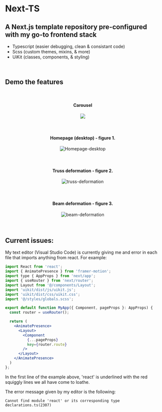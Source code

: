 # Next-TS 

## A Next.js template repository pre-configured with my go-to frontend stack

- Typescript (easier debugging, clean & consistant code)
- Scss  (custom themes, mixins, & more)
- UiKit (classes, components, & styling)

</br>

## Demo the features

</br>

<div align="center">
  <h4><b>Carousel</b></h4>
  <img src="https://user-images.githubusercontent.com/64326462/159073335-3a099f42-7da1-41d8-9c96-012bd2b75b77.gif" />
</div>

</br>
</br>

<div align="center">
  <h4><b>Homepage (desktop) - figure 1.</b></h4>
  <img src="https://user-images.githubusercontent.com/64326462/135329043-33ea31dd-f4df-4155-8106-c120634e2424.png" alt="Homepage-desktop"  align="center" />
</div>

</br>
</br>

<div align="center">
  <h4><b>Truss deformation - figure 2.</b></h4>
  <img src="https://user-images.githubusercontent.com/64326462/135328659-637d24cb-0b2f-4a6d-97f3-97a31ee4c9b1.png" alt="truss-deformation"  align="center" />
</div>

</br>
</br>

<div align="center">
  <h4><b>Beam deformation - figure 3.</b></h4>
  <img src="https://user-images.githubusercontent.com/64326462/135328653-a190919c-c149-4775-8b3b-1c664bb4c018.png" alt="beam-deformation"  align="center" />
</div>

</br>
</br>

## Current issues:

My text editor (Visual Studio Code) is currently giving me and error in each file that imports anything from react. For example:

```jsx
import React from 'react';
import { AnimatePresence } from 'framer-motion';
import type { AppProps } from 'next/app';
import { useRouter } from 'next/router';
import Layout from '@/components/Layout';
import 'uikit/dist/js/uikit.js';
import 'uikit/dist/css/uikit.css';
import '@/styles/globals.scss';

export default function MyApp({ Component, pageProps }: AppProps) {
  const router = useRouter();

  return (
    <AnimatePresence>
      <Layout>
        <Component
          {...pageProps}
          key={router.route}
        />
      </Layout>
    </AnimatePresence>
  )
};
```

In the first line of the example above, 'react' is underlined with the red squiggly lines we all have come to loathe. 

The error message given by my editor is the following:

`Cannot find module 'react' or its corresponding type declarations.ts(2307)`
